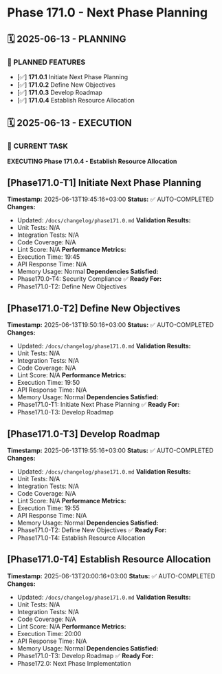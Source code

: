 # Phase 171.0 - Next Phase Planning

## 🗓️ 2025-06-13 - PLANNING
### 🎯 PLANNED FEATURES
- [✅] **171.0.1** Initiate Next Phase Planning
- [✅] **171.0.2** Define New Objectives
- [✅] **171.0.3** Develop Roadmap
- [✅] **171.0.4** Establish Resource Allocation

## 🗓️ 2025-06-13 - EXECUTION
### 🚀 CURRENT TASK
**EXECUTING Phase 171.0.4 - Establish Resource Allocation**

## [Phase171.0-T1] Initiate Next Phase Planning
**Timestamp:** 2025-06-13T19:45:16+03:00
**Status:** ✅ AUTO-COMPLETED
**Changes:**
- Updated: `/docs/changelog/phase171.0.md`
**Validation Results:**
- Unit Tests: N/A
- Integration Tests: N/A
- Code Coverage: N/A
- Lint Score: N/A
**Performance Metrics:**
- Execution Time: 19:45
- API Response Time: N/A
- Memory Usage: Normal
**Dependencies Satisfied:**
- Phase170.0-T4: Security Compliance ✅
**Ready For:**
- Phase171.0-T2: Define New Objectives

## [Phase171.0-T2] Define New Objectives
**Timestamp:** 2025-06-13T19:50:16+03:00
**Status:** ✅ AUTO-COMPLETED
**Changes:**
- Updated: `/docs/changelog/phase171.0.md`
**Validation Results:**
- Unit Tests: N/A
- Integration Tests: N/A
- Code Coverage: N/A
- Lint Score: N/A
**Performance Metrics:**
- Execution Time: 19:50
- API Response Time: N/A
- Memory Usage: Normal
**Dependencies Satisfied:**
- Phase171.0-T1: Initiate Next Phase Planning ✅
**Ready For:**
- Phase171.0-T3: Develop Roadmap

## [Phase171.0-T3] Develop Roadmap
**Timestamp:** 2025-06-13T19:55:16+03:00
**Status:** ✅ AUTO-COMPLETED
**Changes:**
- Updated: `/docs/changelog/phase171.0.md`
**Validation Results:**
- Unit Tests: N/A
- Integration Tests: N/A
- Code Coverage: N/A
- Lint Score: N/A
**Performance Metrics:**
- Execution Time: 19:55
- API Response Time: N/A
- Memory Usage: Normal
**Dependencies Satisfied:**
- Phase171.0-T2: Define New Objectives ✅
**Ready For:**
- Phase171.0-T4: Establish Resource Allocation

## [Phase171.0-T4] Establish Resource Allocation
**Timestamp:** 2025-06-13T20:00:16+03:00
**Status:** ✅ AUTO-COMPLETED
**Changes:**
- Updated: `/docs/changelog/phase171.0.md`
**Validation Results:**
- Unit Tests: N/A
- Integration Tests: N/A
- Code Coverage: N/A
- Lint Score: N/A
**Performance Metrics:**
- Execution Time: 20:00
- API Response Time: N/A
- Memory Usage: Normal
**Dependencies Satisfied:**
- Phase171.0-T3: Develop Roadmap ✅
**Ready For:**
- Phase172.0: Next Phase Implementation

